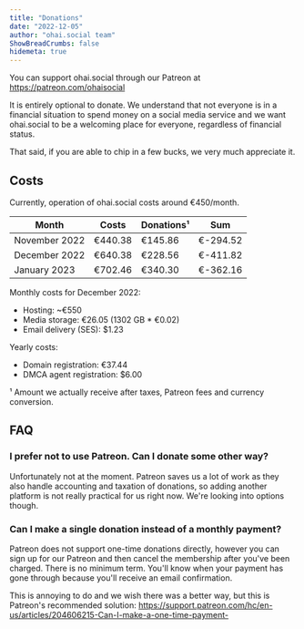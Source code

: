 ```yaml
---
title: "Donations"
date: "2022-12-05"
author: "ohai.social team"
ShowBreadCrumbs: false
hidemeta: true
---
```



You can support ohai.social through our Patreon at https://patreon.com/ohaisocial

It is entirely optional to donate. We understand that not everyone is in a financial situation to spend money on a social media service and we want ohai.social to be a welcoming place for everyone, regardless of financial status.

That said, if you are able to chip in a few bucks, we very much appreciate it.

## Costs

Currently, operation of ohai.social costs around €450/month.

| Month         | Costs   | Donations¹ | Sum       |
|---------------|---------|------------|-----------|
| November 2022 | €440.38 | €145.86    | €-294.52  |
| December 2022 | €640.38 | €228.56    | €-411.82  |
| January 2023  | €702.46 | €340.30    | €-362.16  |

Monthly costs for December 2022:

* Hosting: ~€550
* Media storage: €26.05 (1302 GB * €0.02)
* Email delivery (SES): $1.23

Yearly costs:

* Domain registration: €37.44
* DMCA agent registration: $6.00

¹ Amount we actually receive after taxes, Patreon fees and currency conversion.  

## FAQ
### I prefer not to use Patreon. Can I donate some other way?

Unfortunately not at the moment. Patreon saves us a lot of work as they also handle accounting and taxation of donations, so adding another platform is not really practical for us right now. We're looking into options though.

### Can I make a single donation instead of a monthly payment?

Patreon does not support one-time donations directly, however you can sign up for our Patreon and then cancel the membership after you've been charged. There is no minimum term. You'll know when your payment has gone through because you'll receive an email confirmation. 

This is annoying to do and we wish there was a better way, but this is Patreon's recommended solution: https://support.patreon.com/hc/en-us/articles/204606215-Can-I-make-a-one-time-payment-
